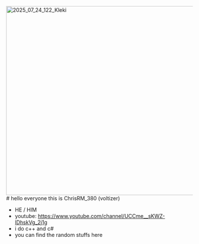 <img width="512" height="512" alt="2025_07_24_122_Kleki" src="https://github.com/user-attachments/assets/3d93dd52-ca39-4831-b1bb-342e15e1c434" />
# hello everyone this is ChrisRM_380 (voltizer)

- HE / HIM 
- youtube: https://www.youtube.com/channel/UCCme__sKWZ-lDhskVg_2j1g
- i do c++ and c#
- you can find the random stuffs here
<!--
**ChrisORM380/ChrisORM380** is a ✨ _special_ ✨ repository because its `README.md` (this file) appears on your GitHub profile.

Here are some ideas to get you started:

- 🔭 I’m currently working on ...
- 🌱 I’m currently learning ...
- 👯 I’m looking to collaborate on ...
- 🤔 I’m looking for help with ...
- 💬 Ask me about ...
- 📫 How to reach me: ...
- 😄 Pronouns: ...
- ⚡ Fun fact: ...
-->
